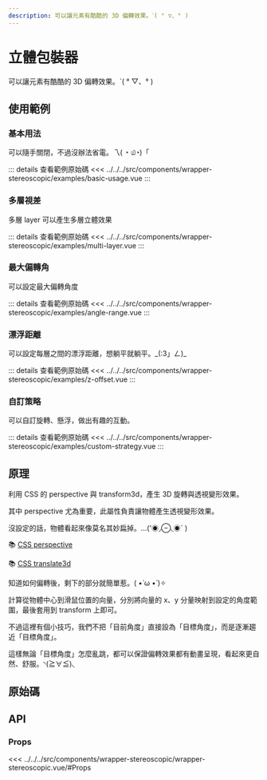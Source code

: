 ```yaml
---
description: 可以讓元素有酷酷的 3D 偏轉效果。ˋ( ° ▽、° )
---
```


<script setup>
import SourceLinkList from '../../../src/components/source-link-list.vue'

import BasicUsage from '../../../src/components/wrapper-stereoscopic/examples/basic-usage.vue'
import MultiLayer from '../../../src/components/wrapper-stereoscopic/examples/multi-layer.vue'
import AngleRange from '../../../src/components/wrapper-stereoscopic/examples/angle-range.vue'
import ZOffset from '../../../src/components/wrapper-stereoscopic/examples/z-offset.vue'
import CustomStrategy from '../../../src/components/wrapper-stereoscopic/examples/custom-strategy.vue'
</script>

# 立體包裝器 <Badge type="info" text="wrapper" />

可以讓元素有酷酷的 3D 偏轉效果。ˋ( ° ▽、° )

## 使用範例

### 基本用法

可以隨手關閉，不過沒辦法省電。乁( ◔ ௰◔)「

<basic-usage/>

::: details 查看範例原始碼
<<< ../../../src/components/wrapper-stereoscopic/examples/basic-usage.vue
:::

### 多層視差

多層 layer 可以產生多層立體效果

<multi-layer/>

::: details 查看範例原始碼
<<< ../../../src/components/wrapper-stereoscopic/examples/multi-layer.vue
:::

### 最大偏轉角

可以設定最大偏轉角度

<angle-range/>

::: details 查看範例原始碼
<<< ../../../src/components/wrapper-stereoscopic/examples/angle-range.vue
:::

### 漂浮距離

可以設定每層之間的漂浮距離，想躺平就躺平。\_(:3」ㄥ)\_

<z-offset/>

::: details 查看範例原始碼
<<< ../../../src/components/wrapper-stereoscopic/examples/z-offset.vue
:::

### 自訂策略

可以自訂旋轉、懸浮，做出有趣的互動。

<custom-strategy/>

::: details 查看範例原始碼
<<< ../../../src/components/wrapper-stereoscopic/examples/custom-strategy.vue
:::

## 原理

利用 CSS 的 perspective 與 transform3d，產生 3D 旋轉與透視變形效果。

其中 perspective 尤為重要，此屬性負責讓物體產生透視變形效果。

沒設定的話，物體看起來像莫名其妙扁掉。...('◉◞⊖◟◉` )

📚 [CSS perspective](https://developer.mozilla.org/zh-CN/docs/Web/CSS/perspective)

📚 [CSS translate3d](https://developer.mozilla.org/zh-TW/docs/Web/CSS/transform-function/translate3d)

知道如何偏轉後，剩下的部分就簡單惹。( •̀ ω •́ )✧

計算從物體中心到滑鼠位置的向量，分別將向量的 x、y 分量映射到設定的角度範圍，最後套用到 transform 上即可。

不過這裡有個小技巧，我們不把「目前角度」直接設為「目標角度」，而是逐漸趨近「目標角度」。

這樣無論「目標角度」怎麼亂跳，都可以保證偏轉效果都有動畫呈現，看起來更自然、舒服。◝(≧∀≦)◟

## 原始碼

<source-link-list name="wrapper-stereoscopic"/>

## API

### Props

<<< ../../../src/components/wrapper-stereoscopic/wrapper-stereoscopic.vue/#Props
